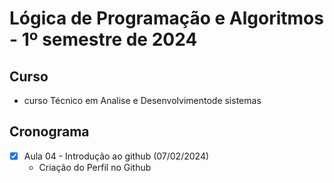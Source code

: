 <h1 aling="center"> 
  Lógica de Programação e Algoritmos - 1º semestre de 2024
</h1>

## Curso
- curso Técnico em Analise e Desenvolvimentode sistemas
## Cronograma
- [x] Aula 04 - Introdução ao github (07/02/2024)
  - Criação do Perfil no Github
